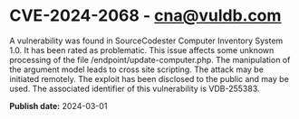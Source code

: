 # CVE-2024-2068 - cna@vuldb.com

A vulnerability was found in SourceCodester Computer Inventory System 1.0. It has been rated as problematic. This issue affects some unknown processing of the file /endpoint/update-computer.php. The manipulation of the argument model leads to cross site scripting. The attack may be initiated remotely. The exploit has been disclosed to the public and may be used. The associated identifier of this vulnerability is VDB-255383.

**Publish date:** 2024-03-01
